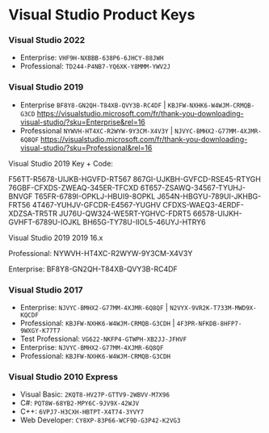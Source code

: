 # Visual Studio Product Keys

### Visual Studio 2022 
 - Enterprise: `VHF9H-NXBBB-638P6-6JHCY-88JWH`
 - Professional: `TD244-P4NB7-YQ6XK-Y8MMM-YWV2J`

### Visual Studio 2019
 - Enterprise `BF8Y8-GN2QH-T84XB-QVY3B-RC4DF` | `KBJFW-NXHK6-W4WJM-CRMQB-G3CD` https://visualstudio.microsoft.com/fr/thank-you-downloading-visual-studio/?sku=Enterprise&rel=16
 - Professional `NYWVH-HT4XC-R2WYW-9Y3CM-X4V3Y` | `NJVYC-BMHX2-G77MM-4XJMR-6Q8QF` https://visualstudio.microsoft.com/fr/thank-you-downloading-visual-studio/?sku=Professional&rel=16
 
 Visual Studio 2019 Key + Code:

F56TT-R5678-UIJKB-HGVFD-RT567
867GI-UJKBH-GVFCD-RSE45-RTYGH
76GBF-CFXDS-ZWEAQ-345ER-TFCXD
6T657-ZSAWQ-34567-TYUHJ-BNVGF
T65FR-6789I-OPKLJ-HBUI9-8OPKL
J654N-HBGYU-789UI-JKHBG-FRT56
4T467-YUHJV-GFCDR-E4567-YUGHV
CFDXS-WAEQ3-4ERDF-XDZSA-TR5TR
JU76U-QW324-WE5RT-YGHVC-FDRT5
66578-UIJKH-GVHFT-6789U-IOJKL
BH65G-TY78U-IIOL5-46UYJ-HTRY6


Visual Studio 2019	2019	16.x	

Professional:
NYWVH-HT4XC-R2WYW-9Y3CM-X4V3Y

Enterprise:
BF8Y8-GN2QH-T84XB-QVY3B-RC4DF
 

### Visual Studio 2017
 - Enterprise:  `NJVYC-BMHX2-G77MM-4XJMR-6Q8QF` | `N2VYX-9VR2K-T733M-MWD9X-KQCDF`
 - Professional: `KBJFW-NXHK6-W4WJM-CRMQB-G3CDH` | `4F3PR-NFKDB-8HFP7-9WXGY-K77T7`
 - Test Professional: `VG622-NKFP4-GTWPH-XB2JJ-JFHVF`
 - Enterprise: `NJVYC-BMHX2-G77MM-4XJMR-6Q8QF`
 - Professional: `KBJFW-NXHK6-W4WJM-CRMQB-G3CDH`

### Visual Studio 2010 Express
 - Visual Basic: `2KQT8-HV27P-GTTV9-2WBVV-M7X96`
 - C#: `PQT8W-68YB2-MPY6C-9JV9X-42WJV`
 - C++: `6VPJ7-H3CXH-HBTPT-X4T74-3YVY7`
 - Web Developer: `CY8XP-83P66-WCF9D-G3P42-K2VG3`

